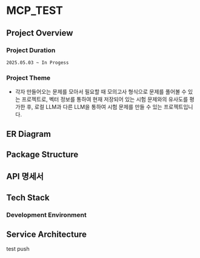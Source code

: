# MCP_TEST

## Project Overview

### Project Duration

`2025.05.03 ~ In Progess`

### Project Theme

- 각자 만들어오는 문제를 모아서 필요할 때 모의고사 형식으로 문제를 풀어볼 수 있는 프로젝트로,
  벡터 정보를 통하여 현재 저장되어 있는 시험 문제와의 유사도를 평가한 후,
  로컬 LLM과 다른 LLM을 통하여 시험 문제를 만들 수 있는 프로젝트입니다.

## ER Diagram

## Package Structure

## API 명세서

## Tech Stack

### Development Environment

## Service Architecture

test push
